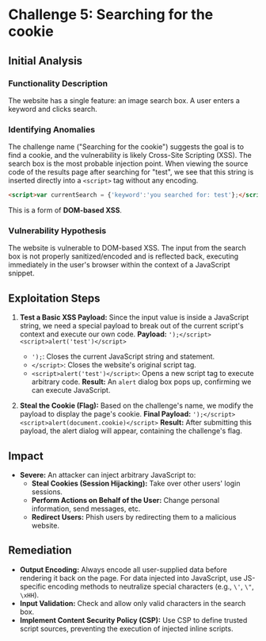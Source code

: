 # Challenge 5: Searching for the cookie

## Initial Analysis

### Functionality Description
The website has a single feature: an image search box. A user enters a keyword and clicks search.

### Identifying Anomalies
The challenge name ("Searching for the cookie") suggests the goal is to find a cookie, and the vulnerability is likely Cross-Site Scripting (XSS). The search box is the most probable injection point.
When viewing the source code of the results page after searching for "test", we see that this string is inserted directly into a `<script>` tag without any encoding.

```html
<script>var currentSearch = {'keyword':'you searched for: test'};</script>
```
This is a form of **DOM-based XSS**.

### Vulnerability Hypothesis
The website is vulnerable to DOM-based XSS. The input from the search box is not properly sanitized/encoded and is reflected back, executing immediately in the user's browser within the context of a JavaScript snippet.

## Exploitation Steps

1.  **Test a Basic XSS Payload:**
    Since the input value is inside a JavaScript string, we need a special payload to break out of the current script's context and execute our own code.
    **Payload:** `');</script><script>alert('test')</script>`
    - `');`: Closes the current JavaScript string and statement.
    - `</script>`: Closes the website's original script tag.
    - `<script>alert('test')</script>`: Opens a new script tag to execute arbitrary code.
    **Result:** An `alert` dialog box pops up, confirming we can execute JavaScript.
    

2.  **Steal the Cookie (Flag):**
    Based on the challenge's name, we modify the payload to display the page's cookie.
    **Final Payload:** `');</script><script>alert(document.cookie)</script>`
    **Result:** After submitting this payload, the alert dialog will appear, containing the challenge's flag.
    

## Impact
- **Severe:** An attacker can inject arbitrary JavaScript to:
    - **Steal Cookies (Session Hijacking):** Take over other users' login sessions.
    - **Perform Actions on Behalf of the User:** Change personal information, send messages, etc.
    - **Redirect Users:** Phish users by redirecting them to a malicious website.

## Remediation
- **Output Encoding:** Always encode all user-supplied data before rendering it back on the page. For data injected into JavaScript, use JS-specific encoding methods to neutralize special characters (e.g., `\'`, `\"`, `\xHH`).
- **Input Validation:** Check and allow only valid characters in the search box.
- **Implement Content Security Policy (CSP):** Use CSP to define trusted script sources, preventing the execution of injected inline scripts.